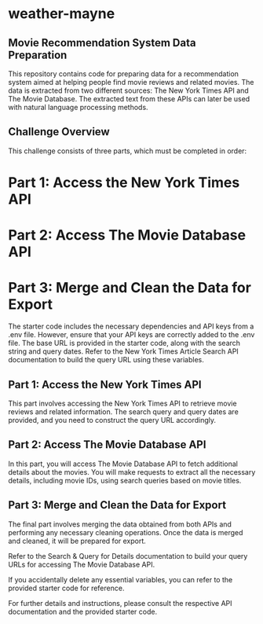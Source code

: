 # weather-mayne
## Movie Recommendation System Data Preparation
This repository contains code for preparing data for a recommendation system aimed at helping people find movie reviews and related movies. The data is extracted from two different sources: The New York Times API and The Movie Database. The extracted text from these APIs can later be used with natural language processing methods.

## Challenge Overview
This challenge consists of three parts, which must be completed in order:

# Part 1: Access the New York Times API
# Part 2: Access The Movie Database API
# Part 3: Merge and Clean the Data for Export

The starter code includes the necessary dependencies and API keys from a .env file. However, ensure that your API keys are correctly added to the .env file. The base URL is provided in the starter code, along with the search string and query dates. Refer to the New York Times Article Search API documentation to build the query URL using these variables.

## Part 1: Access the New York Times API
This part involves accessing the New York Times API to retrieve movie reviews and related information. The search query and query dates are provided, and you need to construct the query URL accordingly.

## Part 2: Access The Movie Database API
In this part, you will access The Movie Database API to fetch additional details about the movies. You will make requests to extract all the necessary details, including movie IDs, using search queries based on movie titles.

## Part 3: Merge and Clean the Data for Export
The final part involves merging the data obtained from both APIs and performing any necessary cleaning operations. Once the data is merged and cleaned, it will be prepared for export.

Refer to the Search & Query for Details documentation to build your query URLs for accessing The Movie Database API.

If you accidentally delete any essential variables, you can refer to the provided starter code for reference.

For further details and instructions, please consult the respective API documentation and the provided starter code.
